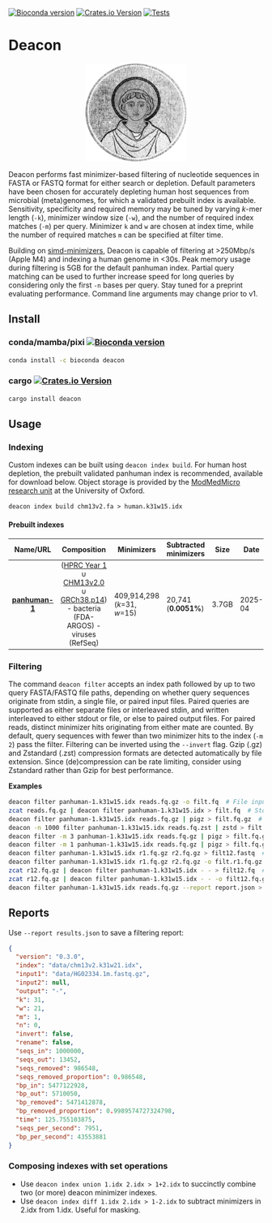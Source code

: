 [![Bioconda version](https://anaconda.org/bioconda/deacon/badges/version.svg)](https://anaconda.org/bioconda/deacon) [![Crates.io Version](https://img.shields.io/crates/v/deacon?style=flat-square)](https://crates.io/crates/deacon) [![Tests](https://github.com/bede/deacon/actions/workflows/test.yml/badge.svg)](https://github.com/bede/deacon/actions/workflows/test.yml)

# Deacon

<div align="center"><img src="deacon.png" width="200" alt="Logo"></div>

Deacon performs fast minimizer-based filtering of nucleotide sequences in FASTA or FASTQ format for either search or depletion. Default parameters have been chosen for accurately depleting human host sequences from microbial (meta)genomes, for which a validated prebuilt index is available. Sensitivity, specificity and required memory may be tuned by varying *k*-mer length (`-k`), minimizer window size (`-w`), and the number of required index matches (`-m`) per query. Minimizer `k` and `w`  are chosen at index time, while the number of required matches `m` can be specified at filter time.

Building on [simd-minimizers](https://github.com/rust-seq/simd-minimizers), Deacon is capable of filtering at >250Mbp/s (Apple M4) and indexing a human genome in <30s. Peak memory usage during filtering is 5GB for the default panhuman index. Partial query matching can be used to further increase speed for long queries by considering only the first `-n` bases per query. Stay tuned for a preprint evaluating performance. Command line arguments may change prior to v1.

## Install

### conda/mamba/pixi  [![Bioconda version](https://anaconda.org/bioconda/deacon/badges/version.svg)](https://anaconda.org/bioconda/deacon)

```bash
conda install -c bioconda deacon
```

### cargo [![Crates.io Version](https://img.shields.io/crates/v/deacon?style=flat-square)](https://crates.io/crates/deacon)

```bash
cargo install deacon
```

## Usage

### Indexing

Custom indexes can be built using `deacon index build`. For human host depletion, the prebuilt validated panhuman index is recommended, available for download below. Object storage is provided by the [ModMedMicro research unit](https://www.expmedndm.ox.ac.uk/modernising-medical-microbiology) at the University of Oxford.

```shell
deacon index build chm13v2.fa > human.k31w15.idx
```

#### Prebuilt indexes

|                           Name/URL                           |                         Composition                          | Minimizers                   | Subtracted minimizers | Size  | Date    |
| :----------------------------------------------------------: | :----------------------------------------------------------: | ---------------------------- | --------------------- | ----- | ------- |
| [**panhuman-1**](https://objectstorage.uk-london-1.oraclecloud.com/n/lrbvkel2wjot/b/human-genome-bucket/o/deacon/panhuman-1.k31w15.idx) | ([HPRC Year 1](https://github.com/human-pangenomics/HPP_Year1_Assemblies/blob/main/assembly_index/Year1_assemblies_v2_genbank.index) ∪ [CHM13v2.0](https://www.ncbi.nlm.nih.gov/assembly/11828891) ∪ [GRCh38.p14](https://www.ncbi.nlm.nih.gov/datasets/genome/GCF_000001405.40)) - bacteria (FDA-ARGOS)  - viruses (RefSeq) | 409,914,298 (*k*=31, *w*=15) | 20,741 (**0.0051%**)  | 3.7GB | 2025-04 |

### Filtering

The command `deacon filter` accepts an index path followed by up to two query FASTA/FASTQ file paths, depending on whether query sequences originate from stdin, a single file, or paired input files. Paired queries are supported as either separate files or interleaved stdin, and written interleaved to either stdout or file, or else to paired output files. For paired reads, distinct minimizer hits originating from either mate are counted. By default, query sequences with fewer than two minimizer hits to the index (`-m 2`) pass the filter. Filtering can be inverted using the `--invert` flag. Gzip (.gz) and Zstandard (.zst) compression formats are detected automatically by file extension. Since (de)compression can be rate limiting, consider using Zstandard rather than Gzip for best performance.

**Examples**

```bash
deacon filter panhuman-1.k31w15.idx reads.fq.gz -o filt.fq  # File input & output
zcat reads.fq.gz | deacon filter panhuman-1.k31w15.idx > filt.fq  # Stdin and stdout
deacon filter panhuman-1.k31w15.idx reads.fq.gz | pigz > filt.fq.gz  # Parallel gzip
deacon -n 1000 filter panhuman-1.k31w15.idx reads.fq.zst | zstd > filt.fq.zst  # Fastest
deacon filter -m 3 panhuman-1.k31w15.idx reads.fq.gz | pigz > filt.fq.gz  # More precise
deacon filter -m 1 panhuman-1.k31w15.idx reads.fq.gz | pigz > filt.fq.gz  # More sensitive
deacon filter panhuman-1.k31w15.idx r1.fq.gz r2.fq.gz > filt12.fastq  # Paired file input
deacon filter panhuman-1.k31w15.idx r1.fq.gz r2.fq.gz -o filt.r1.fq.gz -O filt.r2.fq.gz  # Paired file input/output
zcat r12.fq.gz | deacon filter panhuman-1.k31w15.idx - - > filt12.fq  # Interleaved stdin and stdout
zcat r12.fq.gz | deacon filter panhuman-1.k31w15.idx - - -o filt12.fq.gz  # Interleaved stdin and file output
deacon filter panhuman-1.k31w15.idx reads.fq.gz --report report.json > filt.fq  # Save report JSON
```

## Reports

Use `--report results.json` to save a filtering report:
```json
{
  "version": "0.3.0",
  "index": "data/chm13v2.k31w21.idx",
  "input1": "data/HG02334.1m.fastq.gz",
  "input2": null,
  "output": "-",
  "k": 31,
  "w": 21,
  "m": 1,
  "n": 0,
  "invert": false,
  "rename": false,
  "seqs_in": 1000000,
  "seqs_out": 13452,
  "seqs_removed": 986548,
  "seqs_removed_proportion": 0.986548,
  "bp_in": 5477122928,
  "bp_out": 5710050,
  "bp_removed": 5471412878,
  "bp_removed_proportion": 0.9989574727324798,
  "time": 125.755103875,
  "seqs_per_second": 7951,
  "bp_per_second": 43553881
}
```

### Composing indexes with set operations

- Use `deacon index union 1.idx 2.idx > 1+2.idx` to succinctly combine two (or more) deacon minimizer indexes.
- Use `deacon index diff 1.idx 2.idx > 1-2.idx` to subtract minimizers in 2.idx from 1.idx. Useful for masking.

